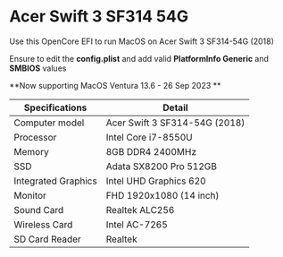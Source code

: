 # Acer Swift 3 SF314 54G
Use this OpenCore EFI to run MacOS on Acer Swift 3 SF314-54G (2018) 

Ensure to edit the **config.plist** and add valid  **PlatformInfo Generic** and **SMBIOS** values

**Now supporting MacOS Ventura 13.6 - 26 Sep 2023 **

| Specifications | Detail                                                  |
| ------------------- | ------------------------------------------- |
| Computer model      | Acer Swift 3 SF314-54G (2018)      |
| Processor           | Intel Core i7-8550U     |
| Memory              | 8GB DDR4 2400MHz              |
| SSD                 | Adata SX8200 Pro 512GB    |
| Integrated Graphics | Intel UHD Graphics 620                     |
| Monitor             | FHD 1920x1080 (14 inch) |
| Sound Card          | Realtek ALC256           |
| Wireless Card       | Intel AC-7265                    |
| SD Card Reader      | Realtek                 |

